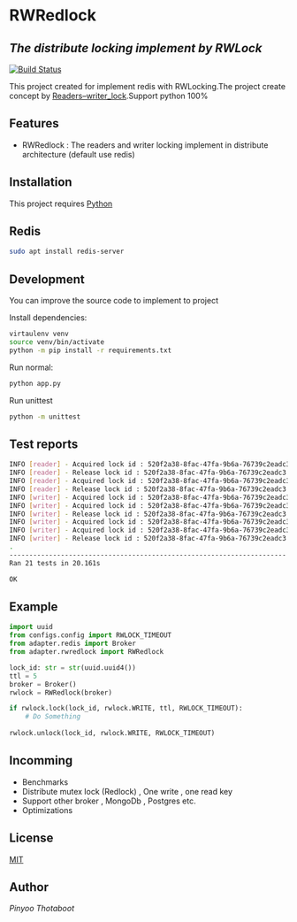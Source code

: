 # RWRedlock
## _The distribute locking implement by RWLock_

[![Build Status](https://travis-ci.org/joemccann/dillinger.svg?branch=master)](https://travis-ci.org/joemccann/dillinger)

This project created for implement redis with RWLocking.The project create concept by [Readers–writer_lock](https://en.wikipedia.org/wiki/Readers%E2%80%93writer_lock).Support python 100%

## Features

- RWRedlock : The readers and writer locking implement in distribute architecture (default use redis)

## Installation

This project requires [Python](https://www.python.org/downloads/)

## Redis
```sh
sudo apt install redis-server
```

## Development

You can improve the source code to implement to project 

Install dependencies:

```sh
virtaulenv venv
source venv/bin/activate
python -m pip install -r requirements.txt
```

Run normal:

```sh
python app.py
```

Run unittest

```sh
python -m unittest
```

## Test reports
```sh
INFO [reader] - Acquired lock id : 520f2a38-8fac-47fa-9b6a-76739c2eadc3
INFO [reader] - Release lock id : 520f2a38-8fac-47fa-9b6a-76739c2eadc3
INFO [reader] - Acquired lock id : 520f2a38-8fac-47fa-9b6a-76739c2eadc3
INFO [reader] - Release lock id : 520f2a38-8fac-47fa-9b6a-76739c2eadc3
INFO [writer] - Acquired lock id : 520f2a38-8fac-47fa-9b6a-76739c2eadc3
INFO [writer] - Acquired lock id : 520f2a38-8fac-47fa-9b6a-76739c2eadc3
INFO [writer] - Release lock id : 520f2a38-8fac-47fa-9b6a-76739c2eadc3
INFO [writer] - Acquired lock id : 520f2a38-8fac-47fa-9b6a-76739c2eadc3
INFO [writer] - Acquired lock id : 520f2a38-8fac-47fa-9b6a-76739c2eadc3
INFO [writer] - Release lock id : 520f2a38-8fac-47fa-9b6a-76739c2eadc3
.
----------------------------------------------------------------------
Ran 21 tests in 20.161s

OK
```

## Example

```py
import uuid
from configs.config import RWLOCK_TIMEOUT
from adapter.redis import Broker
from adapter.rwredlock import RWRedlock

lock_id: str = str(uuid.uuid4())
ttl = 5
broker = Broker()
rwlock = RWRedlock(broker)

if rwlock.lock(lock_id, rwlock.WRITE, ttl, RWLOCK_TIMEOUT):
    # Do Something
    
rwlock.unlock(lock_id, rwlock.WRITE, RWLOCK_TIMEOUT)
```

## Incomming

- Benchmarks
- Distribute mutex lock (Redlock) , One write , one read key
- Support other broker , MongoDb , Postgres etc.
- Optimizations

## License

[MIT](https://github.com/pinyoothotaboot/py-rwlock/blob/main/LICENSE)

## Author
_Pinyoo Thotaboot_
